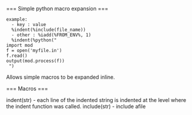 === Simple python macro expansion ===

    example:
      - key : value
      %indent(%include(file_name))
      - other : %iadd(%FROM_ENV%, 1)
      %indent(%python("
    import mod
    f = open('myfile.in')
    f.read()
    output(mod.process(f))
     ")

Allows simple macros to be expanded inline.  

=== Macros ===

indent(str) - each line of the indented string is indented at the level where the indent function was called.
include(str) - include  afile


